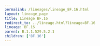```yaml
---
permalink: /lineages/lineage_BF.16.html
layout: lineage_page
title: Lineage BF.16
redirect_to: ../lineage.html?lineage=BF.16
lineage: BF.16
parent: B.1.1.529.5.2.1
children: ['BF.16']
---
```

